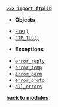 [**`>>> import ftplib`**](/modules/ftplib/)

- **Objects**

* [`FTP()`](/modules/ftplib/FTP/)
* [`FTP_TLS()`](/modules/ftplib/FTP_TLS/)

- **Exceptions**

* [`error_reply`](/modules/ftplib/ftplib.error_reply.md)
* [`error_temp`](/modules/ftplib/ftplib.error_temp.md)
* [`error_perm`](/modules/ftplib/ftplib.error_perm.md)
* [`error_proto`](/modules/ftplib/ftplib.error_proto.md)
* [`all_errors`](/modules/ftplib/ftplib.all_errors.md)

[**back to modules**](/modules/)
